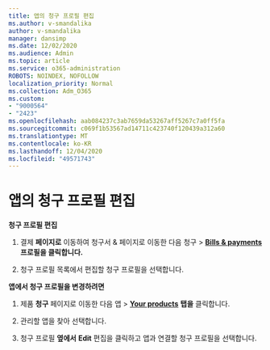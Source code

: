 ```yaml
---
title: 앱의 청구 프로필 편집
ms.author: v-smandalika
author: v-smandalika
manager: dansimp
ms.date: 12/02/2020
ms.audience: Admin
ms.topic: article
ms.service: o365-administration
ROBOTS: NOINDEX, NOFOLLOW
localization_priority: Normal
ms.collection: Adm_O365
ms.custom:
- "9000564"
- "2423"
ms.openlocfilehash: aab084237c3ab7659da53267aff5267c7a0ff5fa
ms.sourcegitcommit: c069f1b53567ad14711c423740f120439a312a60
ms.translationtype: MT
ms.contentlocale: ko-KR
ms.lasthandoff: 12/04/2020
ms.locfileid: "49571743"
---
```

# <a name="edit-billing-profile-for-apps"></a>앱의 청구 프로필 편집

**청구 프로필 편집**

1. 결제 **페이지로** 이동하여 청구서 & 페이지로 이동한 다음 청구  >  **[Bills & payments](https://go.microsoft.com/fwlink/p/?linkid=848039)** **프로필을 클릭합니다.**

2. 청구 프로필 목록에서 편집할 청구 프로필을 선택합니다.

**앱에서 청구 프로필을 변경하려면**

1. 제품 **청구** 페이지로 이동한 다음 앱  >  **[Your products](https://go.microsoft.com/fwlink/p/?linkid=842054)** **탭을** 클릭합니다.

2. 관리할 앱을 찾아 선택합니다.  

3. 청구 프로필 **옆에서** **Edit** 편집을 클릭하고 앱과 연결할 청구 프로필을 선택합니다.